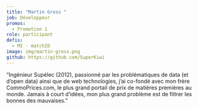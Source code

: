 ```yaml
---
title: "Martin Gross "
job: Développeur
promos:
  - Promotion 1
role: participant
defis:
  - MI - matchID
image: img/martin-gross.png
github: https://github.com/SuperKiwi
---
```


“Ingénieur Supélec (2012), passionné par les problématiques de data (et d’open data) ainsi que de web technologies, j’ai co-fondé avec mon frère CommoPrices.com, le plus grand portail de prix de matières premières au monde. Jamais à court d’idées, mon plus grand problème est de filtrer les bonnes des mauvaises.”
